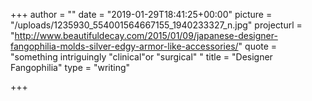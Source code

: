 +++
author = ""
date = "2019-01-29T18:41:25+00:00"
picture = "/uploads/1235930_554001564667155_1940233327_n.jpg"
projecturl = "http://www.beautifuldecay.com/2015/01/09/japanese-designer-fangophilia-molds-silver-edgy-armor-like-accessories/"
quote = "something intriguingly \"clinical\"or \"surgical\" "
title = "Designer Fangophilia"
type = "writing"

+++
